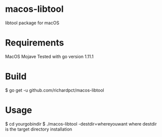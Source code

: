 # macos-libtool
libtool package for macOS

# Requirements
MacOS Mojave
Tested with go version 1.11.1

# Build
$ go get -u github.com/richardpct/macos-libtool

# Usage
$ cd yourgobindir
$ ./macos-libtool -destdir=whereyouwant
where destdir is the target directory installation
